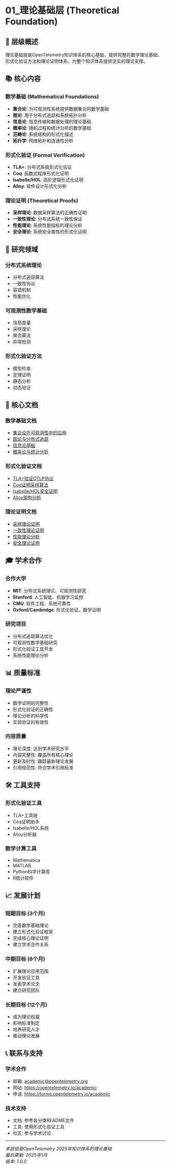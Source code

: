 # 01_理论基础层 (Theoretical Foundation)

## 🎯 层级概述

理论基础层是OpenTelemetry知识体系的核心基础，提供完整的数学理论基础、形式化验证方法和理论证明体系，为整个知识体系提供坚实的理论支撑。

## 📚 核心内容

### 数学基础 (Mathematical Foundations)

- **集合论**: 为可观测性系统提供数据集合的数学基础
- **图论**: 用于分布式追踪和系统拓扑分析
- **信息论**: 信息传输和数据处理的理论基础
- **概率论**: 随机过程和统计分析的数学基础
- **范畴论**: 系统结构的形式化描述
- **拓扑学**: 网络拓扑和连通性分析

### 形式化验证 (Formal Verification)

- **TLA+**: 分布式系统形式化验证
- **Coq**: 函数式程序形式化证明
- **Isabelle/HOL**: 高阶逻辑形式化证明
- **Alloy**: 软件设计形式化分析

### 理论证明 (Theoretical Proofs)

- **采样理论**: 数据采样算法的正确性证明
- **一致性理论**: 分布式系统一致性保证
- **性能理论**: 系统性能指标的理论分析
- **安全理论**: 系统安全属性的形式化证明

## 🔬 研究领域

### 分布式系统理论

- 分布式追踪算法
- 一致性协议
- 容错机制
- 性能优化

### 可观测性数学基础

- 信息度量
- 采样理论
- 聚合算法
- 异常检测

### 形式化验证方法

- 模型检查
- 定理证明
- 静态分析
- 动态验证

## 📖 核心文档

### 数学基础文档

- [集合论在可观测性中的应用](数学基础/集合论应用.md)
- [图论与分布式追踪](数学基础/图论应用.md)
- [信息论基础](数学基础/信息论基础.md)
- [概率论与统计分析](数学基础/概率论应用.md)

### 形式化验证文档

- [TLA+验证OTLP协议](形式化验证/TLA+验证.md)
- [Coq证明采样算法](形式化验证/Coq证明.md)
- [Isabelle/HOL安全证明](形式化验证/Isabelle证明.md)
- [Alloy架构分析](形式化验证/Alloy分析.md)

### 理论证明文档

- [采样理论证明](理论证明/采样理论.md)
- [一致性理论证明](理论证明/一致性理论.md)
- [性能理论分析](理论证明/性能理论.md)
- [安全理论证明](理论证明/安全理论.md)

## 🎓 学术合作

### 合作大学

- **MIT**: 分布式系统理论、可观测性研究
- **Stanford**: 人工智能、机器学习监控
- **CMU**: 软件工程、系统可靠性
- **Oxford/Cambridge**: 形式化验证、数学证明

### 研究项目

- 分布式追踪算法优化
- 可观测性数学基础研究
- 形式化验证工具开发
- 系统性能理论分析

## 📊 质量标准

### 理论严谨性

- 数学证明的完整性
- 形式化验证的正确性
- 理论分析的科学性
- 实验验证的有效性

### 内容质量

- 理论深度: 达到学术研究水平
- 内容完整性: 覆盖所有核心理论
- 更新及时性: 跟踪最新理论发展
- 引用规范性: 符合学术引用标准

## 🛠️ 工具支持

### 形式化验证工具

- TLA+工具链
- Coq证明助手
- Isabelle/HOL系统
- Alloy分析器

### 数学计算工具

- Mathematica
- MATLAB
- Python科学计算库
- R统计软件

## 📈 发展计划

### 短期目标 (3个月)

- 完善数学基础理论
- 建立形式化验证框架
- 完成核心理论证明
- 建立学术合作关系

### 中期目标 (6个月)

- 扩展理论应用范围
- 开发验证工具
- 发表学术论文
- 建立研究团队

### 长期目标 (12个月)

- 成为理论权威
- 影响标准制定
- 培养研究人才
- 推动理论发展

## 📞 联系与支持

### 学术合作

- 邮箱: <academic@opentelemetry.org>
- 网站: <https://opentelemetry.io/academic>
- 申请: <https://forms.opentelemetry.io/academic>

### 技术支持

- 文档: 参考各分类README文件
- 工具: 使用形式化验证工具
- 社区: 参与学术讨论

---

*本层级是OpenTelemetry 2025年知识体系的理论基础*  
*最后更新: 2025年1月*  
*版本: 1.0.0*
